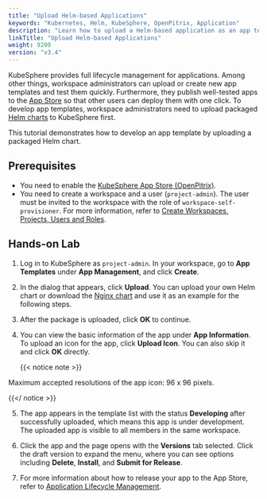 ```yaml
---
title: "Upload Helm-based Applications"
keywords: "Kubernetes, Helm, KubeSphere, OpenPitrix, Application"
description: "Learn how to upload a Helm-based application as an app template to your workspace."
linkTitle: "Upload Helm-based Applications"
weight: 9200
version: "v3.4"
---
```


KubeSphere provides full lifecycle management for applications. Among other things, workspace administrators can upload or create new app templates and test them quickly. Furthermore, they publish well-tested apps to the [App Store](../../application-store/) so that other users can deploy them with one click. To develop app templates, workspace administrators need to upload packaged [Helm charts](https://helm.sh/) to KubeSphere first.

This tutorial demonstrates how to develop an app template by uploading a packaged Helm chart.

## Prerequisites

- You need to enable the [KubeSphere App Store (OpenPitrix)](../../pluggable-components/app-store/).
- You need to create a workspace and a user (`project-admin`). The user must be invited to the workspace with the role of `workspace-self-provisioner`. For more information, refer to [Create Workspaces, Projects, Users and Roles](../../quick-start/create-workspace-and-project/).

## Hands-on Lab

1. Log in to KubeSphere as `project-admin`. In your workspace, go to **App Templates** under **App Management**, and click **Create**. 

2. In the dialog that appears, click **Upload**. You can upload your own Helm chart or download the [Nginx chart](/files/application-templates/nginx-0.1.0.tgz) and use it as an example for the following steps.

3. After the package is uploaded, click **OK** to continue.

4. You can view the basic information of the app under **App Information**. To upload an icon for the app, click **Upload Icon**. You can also skip it and click **OK** directly.
    
    {{< notice note >}}

Maximum accepted resolutions of the app icon: 96 x 96 pixels.

{{</ notice >}}

5. The app appears in the template list with the status **Developing** after successfully uploaded, which means this app is under development. The uploaded app is visible to all members in the same workspace.

6. Click the app and the page opens with the **Versions** tab selected. Click the draft version to expand the menu, where you can see options including **Delete**, **Install**, and **Submit for Release**.

7. For more information about how to release your app to the App Store, refer to [Application Lifecycle Management](../../application-store/app-lifecycle-management/#step-2-upload-and-submit-application).
